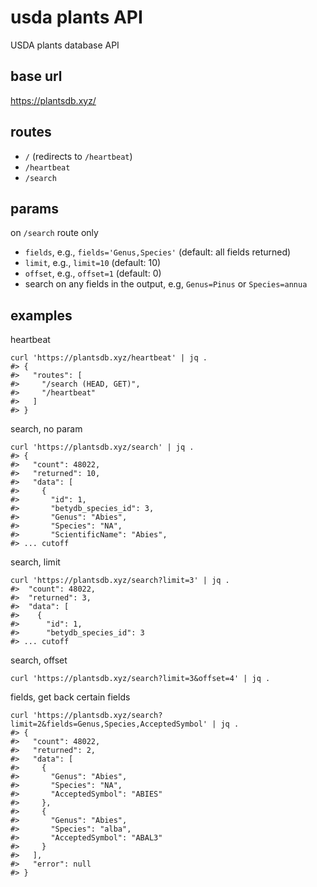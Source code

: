 usda plants API
===============

USDA plants database API

## base url

<https://plantsdb.xyz/>

## routes

- `/` (redirects to `/heartbeat`)
- `/heartbeat`
- `/search`

## params

on `/search` route only

- `fields`, e.g., `fields='Genus,Species'` (default: all fields returned)
- `limit`, e.g., `limit=10` (default: 10)
- `offset`, e.g., `offset=1` (default: 0)
- search on any fields in the output, e.g, `Genus=Pinus` or `Species=annua`

## examples

heartbeat

```
curl 'https://plantsdb.xyz/heartbeat' | jq .
#> {
#>   "routes": [
#>     "/search (HEAD, GET)",
#>     "/heartbeat"
#>   ]
#> }
```

search, no param

```
curl 'https://plantsdb.xyz/search' | jq .
#> {
#>   "count": 48022,
#>   "returned": 10,
#>   "data": [
#>     {
#>       "id": 1,
#>       "betydb_species_id": 3,
#>       "Genus": "Abies",
#>       "Species": "NA",
#>       "ScientificName": "Abies",
#> ... cutoff
```

search, limit

```
curl 'https://plantsdb.xyz/search?limit=3' | jq .
#>  "count": 48022,
#>  "returned": 3,
#>  "data": [
#>    {
#>      "id": 1,
#>      "betydb_species_id": 3
#> ... cutoff
```

search, offset

```
curl 'https://plantsdb.xyz/search?limit=3&offset=4' | jq .
```

fields, get back certain fields


```
curl 'https://plantsdb.xyz/search?limit=2&fields=Genus,Species,AcceptedSymbol' | jq .
#> {
#>   "count": 48022,
#>   "returned": 2,
#>   "data": [
#>     {
#>       "Genus": "Abies",
#>       "Species": "NA",
#>       "AcceptedSymbol": "ABIES"
#>     },
#>     {
#>       "Genus": "Abies",
#>       "Species": "alba",
#>       "AcceptedSymbol": "ABAL3"
#>     }
#>   ],
#>   "error": null
#> }
```
